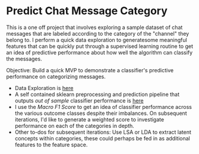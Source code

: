 # Predict Chat Message Category    

This is a one off project that involves exploring a sample dataset of chat messages that are labeled according to the category of the "channel" they belong to. I perform a quick data exploration to generatesome meaningful features that can be quickly put through a supervised learning routine to get an idea of predictive performance about how well the algorithm can classify the messages.  
  

Objective: Build a quick MVP to demonstrate a classifier's predictive performance on categorizing messages.   

* Data Exploration is [here](./Messages_Exploratory/readme.md)  
* A self contained sklearn preprocessing and prediction pipeline that outputs _out of sample_ classifier performance is [here](./src/text_categorizer.py)  
* I use the _Macro F1 Score_ to get an idea of classifier performance across the various outcome classes despite their imbalances. On subsequent iterations, I'd like to generate a weighted score to investigate performance on each of the categories in depth.  
* Other to-dos for subsequent iterations: Use LSA or LDA to extract latent concepts within categories, these could perhaps be fed in as additional features to the feature space.    
